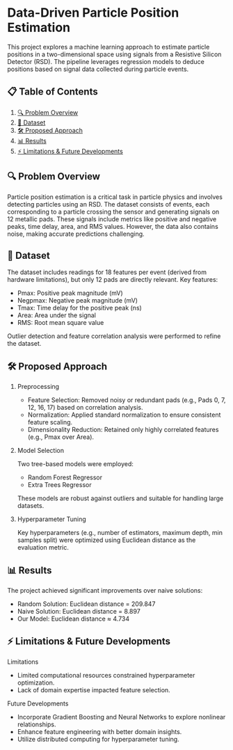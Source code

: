 # Data-Driven Particle Position Estimation

This project explores a machine learning approach to estimate particle positions in a two-dimensional space using signals from a Resistive Silicon Detector (RSD). The pipeline leverages regression models to deduce positions based on signal data collected during particle events.

## 📋 Table of Contents

1. [🔍 Problem Overview](#-problem-overview)  
2. [📂 Dataset](#-dataset)  
4. [🛠️ Proposed Approach](#-proposed-approach)  
5. [📊 Results](#-results)  
6. [⚡ Limitations & Future Developments](#-limitations--future-developments)

## 🔍 Problem Overview
 
Particle position estimation is a critical task in particle physics and involves detecting particles using an RSD. The dataset consists of events, each corresponding to a particle crossing the sensor and generating signals on 12 metallic pads. These signals include metrics like positive and negative peaks, time delay, area, and RMS values. However, the data also contains noise, making accurate predictions challenging.

## 📂 Dataset

The dataset includes readings for 18 features per event (derived from hardware limitations), but only 12 pads are directly relevant. Key features:
- Pmax: Positive peak magnitude (mV)
- Negpmax: Negative peak magnitude (mV)
- Tmax: Time delay for the positive peak (ns)
- Area: Area under the signal
- RMS: Root mean square value

Outlier detection and feature correlation analysis were performed to refine the dataset.

## 🛠️ Proposed Approach

1. Preprocessing
   
	- Feature Selection: Removed noisy or redundant pads (e.g., Pads 0, 7, 12, 16, 17) based on correlation analysis.
	- Normalization: Applied standard normalization to ensure consistent feature scaling.
	- Dimensionality Reduction: Retained only highly correlated features (e.g., Pmax over Area).

2. Model Selection
   
	Two tree-based models were employed:
	- Random Forest Regressor
	- Extra Trees Regressor

	These models are robust against outliers and suitable for handling large datasets.

3. Hyperparameter Tuning

	Key hyperparameters (e.g., number of estimators, maximum depth, min samples split) were optimized using Euclidean distance as the evaluation metric.

## 📊 Results

The project achieved significant improvements over naive solutions:
- Random Solution: Euclidean distance = 209.847
- Naive Solution: Euclidean distance = 8.897
- Our Model: Euclidean distance ≈ 4.734

## ⚡ Limitations & Future Developments

Limitations
- Limited computational resources constrained hyperparameter optimization.
- Lack of domain expertise impacted feature selection.

Future Developments
- Incorporate Gradient Boosting and Neural Networks to explore nonlinear relationships.
- Enhance feature engineering with better domain insights.
- Utilize distributed computing for hyperparameter tuning.
